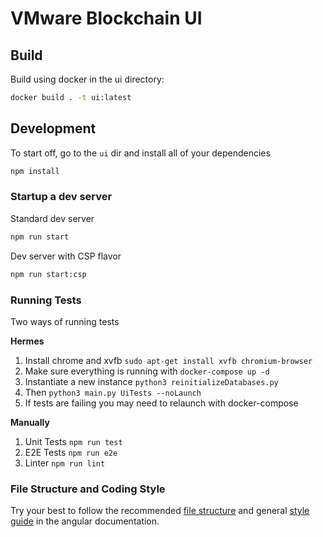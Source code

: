 # VMware Blockchain UI

## Build

Build using docker in the ui directory:

```bash
docker build . -t ui:latest
```

## Development

To start off, go to the `ui` dir and install all of your dependencies

```bash
npm install
```

### Startup a dev server

Standard dev server
```bash
npm run start
```

Dev server with CSP flavor
```bash
npm run start:csp
```
### Running Tests
Two ways of running tests

**Hermes**
1. Install chrome and xvfb `sudo apt-get install xvfb chromium-browser`
1. Make sure everything is running with `docker-compose up -d`
1. Instantiate a new instance `python3 reinitializeDatabases.py`
1. Then `python3 main.py UiTests --noLaunch`
1. If tests are failing you may need to relaunch with docker-compose

**Manually**
1. Unit Tests `npm run test`
1. E2E Tests `npm run e2e`
1. Linter `npm run lint`

### File Structure and Coding Style
Try your best to follow the recommended [file structure](https://angular.io/guide/styleguide#overall-structural-guidelines) and general [style guide](https://angular.io/guide/styleguide) in the angular documentation.
